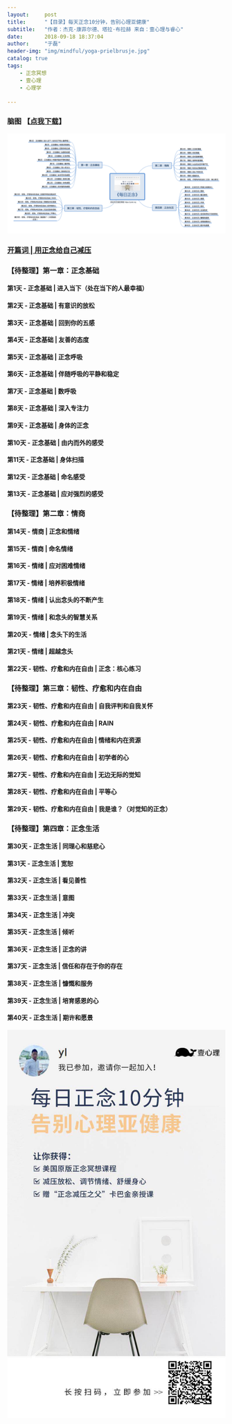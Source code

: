 ```yaml
---
layout:     post
title:      "【目录】每天正念10分钟，告别心理亚健康"
subtitle:   "作者：杰克·康菲尔德、塔拉·布拉赫 来自：壹心理与睿心"
date:       2018-09-18 18:37:04
author:     "于磊"
header-img: "img/mindful/yoga-prielbrusje.jpg"
catalog: true
tags:
    - 正念冥想
    - 壹心理
    - 心理学

---
```




### 脑图 【[点我下载](https://github.com/yuleizhuai/resources/raw/master/psychology/mindful/mindful_directory.png)】

![mindful_directory](/img/mindful/mindful_directory.png)



### [开篇词 | 用正念给自己减压](http://yulei.vip/2018/09/19/the_opening_words/)

### 【待整理】第一章：正念基础

#### 第1天 - 正念基础 | 进入当下（处在当下的人最幸福）

#### 第2天 - 正念基础 | 有意识的放松

#### 第3天 - 正念基础 | 回到你的五感

#### 第4天 - 正念基础 | 友善的态度

#### 第5天 - 正念基础 | 正念呼吸

#### 第6天 - 正念基础 | 伴随呼吸的平静和稳定

#### 第7天 - 正念基础 | 数呼吸

#### 第8天 - 正念基础 | 深入专注力

#### 第9天 - 正念基础 | 身体的正念

#### 第10天 - 正念基础 | 由内而外的感受

#### 第11天 - 正念基础 | 身体扫描

#### 第12天 - 正念基础 | 命名感受

#### 第13天 - 正念基础 | 应对强烈的感受

### 【待整理】第二章：情商

#### 第14天 - 情商 | 正念和情绪

#### 第15天 - 情商 | 命名情绪

#### 第16天 - 情绪 | 应对困难情绪

#### 第17天 - 情绪 | 培养积极情绪

#### 第18天 - 情绪 | 认出念头的不断产生

#### 第19天 - 情绪 | 和念头的智慧关系

#### 第20天 - 情绪 | 念头下的生活

#### 第21天 - 情绪 | 超越念头

#### 第22天 - 韧性、疗愈和内在自由 | 正念：核心练习

### 【待整理】第三章：韧性、疗愈和内在自由

#### 第23天 - 韧性、疗愈和内在自由 | 自我评判和自我关怀

#### 第24天 - 韧性、疗愈和内在自由 | RAIN

#### 第25天 - 韧性、疗愈和内在自由 | 情绪和内在资源

#### 第26天 - 韧性、疗愈和内在自由 | 初学者的心

#### 第27天 - 韧性、疗愈和内在自由 | 无边无际的觉知

#### 第28天 - 韧性、疗愈和内在自由 | 平等心

#### 第29天 - 韧性、疗愈和内在自由 | 我是谁？（对觉知的正念）

### 【待整理】第四章：正念生活

#### 第30天 - 正念生活 | 同理心和慈悲心

#### 第31天 - 正念生活 | 宽恕

#### 第32天 - 正念生活 | 看见善性

#### 第33天 - 正念生活 | 意图

#### 第34天 - 正念生活 | 冲突

#### 第35天 - 正念生活 | 倾听

#### 第36天 - 正念生活 | 正念的讲

#### 第37天 - 正念生活 | 信任和存在于你的存在

#### 第38天 - 正念生活 | 慷慨和服务

#### 第39天 - 正念生活 | 培育感恩的心

#### 第40天 - 正念生活 | 期许和愿景



![mindful_directory](/img/mindful/share.jpeg)











































